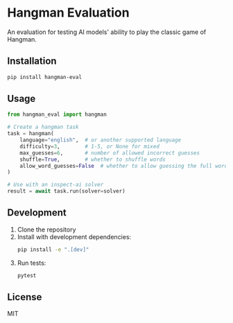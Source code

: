 # Hangman Evaluation

An evaluation for testing AI models' ability to play the classic game of Hangman.

## Installation

```bash
pip install hangman-eval
```

## Usage

```python
from hangman_eval import hangman

# Create a hangman task
task = hangman(
    language="english",  # or another supported language
    difficulty=3,        # 1-5, or None for mixed
    max_guesses=6,       # number of allowed incorrect guesses
    shuffle=True,        # whether to shuffle words
    allow_word_guesses=False  # whether to allow guessing the full word
)

# Use with an inspect-ai solver
result = await task.run(solver=solver)
```

## Development

1. Clone the repository
2. Install with development dependencies:
   ```bash
   pip install -e ".[dev]"
   ```
3. Run tests:
   ```bash
   pytest
   ```

## License

MIT
